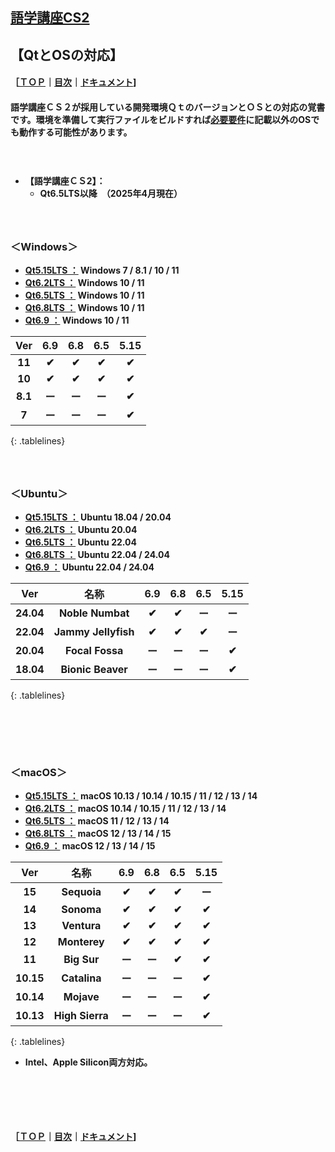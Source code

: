 ## [語学講座CS2](https://csreviser.github.io/CaptureStream2/)  
## 【QtとOSの対応】     
#### ［[ＴＯＰ](./)**｜**[目次](./#目次)**｜**[ドキュメント](./#ドキュメント-1)]
#### 語学講座ＣＳ２が採用している開発環境ＱｔのバージョンとＯＳとの対応の覚書です。環境を準備して実行ファイルをビルドすれば[必要要件](./requirements)に記載以外のOSでも動作する可能性があります。
####                  　　　　　　　　


* **【語学講座ＣＳ2】：**     
    * **Qt6.5LTS以降　（2025年4月現在）**
####                  　　　　　　　　


### ＜Windows＞
* **[Qt5.15LTS ：](https://doc.qt.io/qt-5/windows.html) Windows 7 / 8.1 / 10 / 11** 
* **[Qt6.2LTS ：](https://doc.qt.io/qt-6.2/windows.html) Windows 10 / 11**
* **[Qt6.5LTS ：](https://doc.qt.io/qt-6.5/windows.html) Windows 10 / 11**
* **[Qt6.8LTS ：](https://doc.qt.io/qt-6.8/windows.html) Windows 10 / 11**
* **[Qt6.9 ：](https://doc.qt.io/qt-6/windows.html) Windows 10 / 11**

<style>
.tablelines table, .tablelines td, .tablelines th {
        border: 1px solid black;
        }
</style>

|Ver|6.9|6.8|6.5|5.15|
|:-------------:|:-------------:|:-------------:|:-------------:|:-------------:|
| **11**|**✔︎**|**✔︎**|**✔︎**|**✔︎**|
| **10**|**✔︎**|**✔︎**|**✔︎**|**✔︎**|
| **8.1**|**ー**|**ー**|**ー**|**✔︎**|
| **7**|**ー**|**ー**|**ー**|**✔︎**|
{: .tablelines}



####                  　　　　　　　　

### ＜Ubuntu＞
* **[Qt5.15LTS ：](https://doc.qt.io/qt-5/linux.html) Ubuntu 18.04 / 20.04**
* **[Qt6.2LTS ：](https://doc.qt.io/qt-6.2/linux.html) Ubuntu 20.04**
* **[Qt6.5LTS ：](https://doc.qt.io/qt-6.5/linux.html) Ubuntu 22.04**
* **[Qt6.8LTS ：](https://doc.qt.io/qt-6.8/linux.html) Ubuntu 22.04 / 24.04**
* **[Qt6.9 ：](https://doc.qt.io/qt-6/linux.html) Ubuntu 22.04 / 24.04**

<style>
.tablelines table, .tablelines td, .tablelines th {
        border: 1px solid black;
        }
</style>

|Ver|名称|6.9|6.8|6.5|5.15|
|:-------------:|:-------------:|:-------------:|:-------------:|:-------------:|:-------------:|
| **24.04**|**Noble Numbat**|**✔︎**|**✔︎**|**ー**|**ー**|
| **22.04**|**Jammy Jellyfish**|**✔︎**|**✔︎**|**✔︎**|**ー**|
| **20.04**|**Focal Fossa**|**ー**|**ー**|**ー**|**✔︎**|
| **18.04**|**Bionic Beaver**|**ー**|**ー**|**ー**|**✔︎**|
{: .tablelines}


####                  　　　　　　　　
####                  　　　　　　　　

        
### ＜macOS＞
* **[Qt5.15LTS ：](https://doc.qt.io/qt-5/macos.html) macOS 10.13 / 10.14 / 10.15 / 11 / 12 / 13 / 14**
* **[Qt6.2LTS ：](https://doc.qt.io/qt-6.2/macos.html) macOS 10.14 / 10.15 / 11 / 12 / 13 / 14**
* **[Qt6.5LTS ：](https://doc.qt.io/qt-6.5/macos.html) macOS 11 / 12 / 13 / 14**
* **[Qt6.8LTS ：](https://doc.qt.io/qt-6.8/macos.html) macOS 12 / 13 / 14 / 15**
* **[Qt6.9 ：](https://doc.qt.io/qt-6/macos.html) macOS 12 / 13 / 14 / 15**

<style>
.tablelines table, .tablelines td, .tablelines th {
        border: 1px solid black;
        }
</style>

|Ver|名称|6.9|6.8|6.5|5.15|
|:-------------:|:-------------:|:-------------:|:-------------:|:-------------:|:-------------:|
| **15**|**Sequoia**|**✔︎**|**✔︎**|**✔︎**|**ー**|
| **14**|**Sonoma**|**✔︎**|**✔︎**|**✔︎**|**✔︎**|
| **13**|**Ventura**|**✔︎**|**✔︎**|**✔︎**|**✔︎**|
| **12**|**Monterey**|**✔︎**|**✔︎**|**✔︎**|**✔︎**|
| **11**|**Big Sur**|**ー**|**ー**|**✔︎**|**✔︎**|
| **10.15**|**Catalina**|**ー**|**ー**|**ー**|**✔︎**|
| **10.14**|**Mojave**|**ー**|**ー**|**ー**|**✔︎**|
| **10.13**|**High Sierra**|**ー**|**ー**|**ー**|**✔︎**|
{: .tablelines}

* **Intel、Apple Silicon両方対応。**

####                  　　　　　　　　
####                  　　　　　　　　







#### ［[ＴＯＰ](./)**｜**[目次](./#目次)**｜**[ドキュメント](./#ドキュメント-1)]



 <link rel="shortcut icon" type="image/x-icon" href="https://avatars.githubusercontent.com/u/46049273?v=4">
 <link rel="shortcut icon" type="image/x-icon" href="https://raw.githubusercontent.com/CSReviser/CaptureStream2/master/icon.ico">
 <meta name="twitter:image:src" content="https://avatars.githubusercontent.com/u/46049273?v=4">
